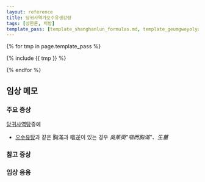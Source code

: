 ```yaml
---
layout: reference
title: 당귀사역가오수유생강탕
tags: [상한론, 처방]
template_pass: [template_shanghanlun_formulas.md, template_geumgweyolyag_formulas.md, template_etc_formulas.md]
---
```



{% for tmp in page.template_pass %}

{% include {{ tmp }} %}

{% endfor %}

## 임상 메모


### 주요 증상

[당귀사역탕]({{site.formulaurl}}/당귀사역탕)증에
* [오수유탕]({{site.formulaurl}}/오수유탕)과 같은 胸滿과 嘔逆이 있는 경우 _吳茱萸"嘔而胸滿"、生薑_


### 참고 증상


### 임상 응용
